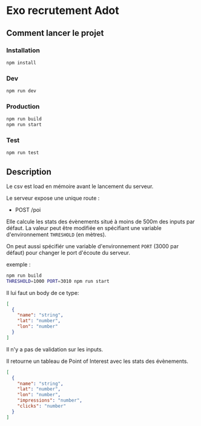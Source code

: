# Exo recrutement Adot

## Comment lancer le projet

### Installation

```bash
npm install
```

### Dev

```bash
npm run dev
```

### Production

```bash
npm run build
npm run start
```

### Test

```bash
npm run test
```

## Description

Le csv est load en mémoire avant le lancement du serveur.

Le serveur expose une unique route :

- POST /poi

Elle calcule les stats des évènements situé à moins de 500m des inputs par défaut.
La valeur peut être modifiée en spécifiant une variable d'environnement `THRESHOLD` (en mètres).

On peut aussi spécifiér une variable d'environnement `PORT` (3000 par défaut) pour changer le port d'écoute du serveur.

exemple :

```bash
npm run build
THRESHOLD=1000 PORT=3010 npm run start
```

Il lui faut un body de ce type:

```json
[
  {
    "name": "string",
    "lat": "number",
    "lon": "number"
  }
]
```

Il n'y a pas de validation sur les inputs.

Il retourne un tableau de Point of Interest avec les stats des évènements.

```json
[
  {
    "name": "string",
    "lat": "number",
    "lon": "number",
    "impressions": "number",
    "clicks": "number"
  }
]
```

